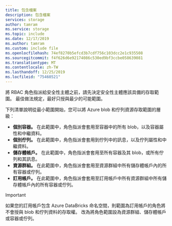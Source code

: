 ```yaml
---
title: 包含檔案
description: 包含檔案
services: storage
author: tamram
ms.service: storage
ms.topic: include
ms.date: 12/17/2019
ms.author: tamram
ms.custom: include file
ms.openlocfilehash: 74ef8270b5efcd3b7cdf756c103dcc2e1c935508
ms.sourcegitcommit: f4f626d6e92174086c530ed9bf3ccbe058639081
ms.translationtype: MT
ms.contentlocale: zh-TW
ms.lasthandoff: 12/25/2019
ms.locfileid: "75460521"
---
```

將 RBAC 角色指派給安全性主體之前，請先決定安全性主體應該具備的存取範圍。 最佳做法規定，最好只授與最少的可能範圍。

下列清單說明從最小範圍開始，您可以將 Azure blob 和佇列資源存取範圍的層級：

- **個別容器。** 在此範圍中，角色指派會套用至容器中的所有 blob，以及容器屬性和中繼資料。
- **個別佇列。** 在此範圍中，角色指派會套用到佇列中的訊息，以及佇列屬性和中繼資料。
- **儲存體帳戶。** 在此範圍中，角色指派會套用至所有容器及其 blob，或所有佇列和其訊息。
- **資源群組。** 在此範圍中，角色指派會套用至資源群組中所有儲存體帳戶內的所有容器或佇列。
- **訂用帳戶。** 在此範圍中，角色指派會套用至訂用帳戶中所有資源群組中所有儲存體帳戶內的所有容器或佇列。

> [!IMPORTANT]
> 如果您的訂用帳戶包含 Azure DataBricks 命名空間，則範圍為訂用帳戶的角色將不會授與 blob 和佇列資料的存取權。 改為將角色範圍設為資源群組、儲存體帳戶或容器或佇列。     
